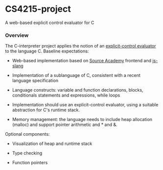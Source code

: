 # CS4215-project

A web-based explicit control evaluator for C

### Overview

The C-interpreter project applies the notion of an [explicit-control evaluator](https://sourceacademy.nus.edu.sg/sicpjs/5.4) to the language C. Baseline expectations:

- Web-based implementation based on [Source Academy](https://github.com/source-academy) frontend and [js-slang](https://github.com/source-academy)

- Implementation of a sublanguage of C, consistent with a recent language specification

- Language constructs: variable and function declarations, blocks, conditionals statements and expressions, while loops

- Implementation should use an explicit-control evaluator, using a suitable abstraction for C's runtime stack.

- Memory management: the language needs to include heap allocation (malloc) and support pointer arithmetic and * and &.

Optional components:

- Visualization of heap and runtime stack

- Type checking

- Function pointers

